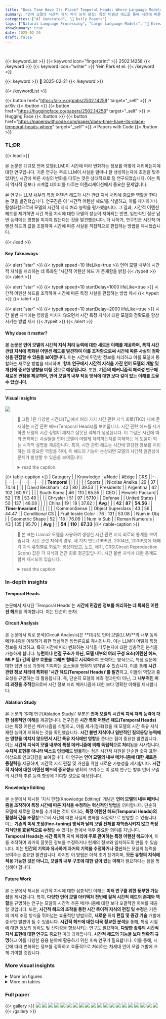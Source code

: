 ```yaml
---
title: "Does Time Have Its Place? Temporal Heads: Where Language Models Recall Time-specific Information"
summary: "언어 모델의 시간적 지식 처리 능력 향상: 특정 어텐션 헤드를 통해 시간에 따른 사실 편집 가능"
categories: ["AI Generated", "🤗 Daily Papers"]
tags: ["Natural Language Processing", "Large Language Models", "🏢 Korea University",]
showSummary: true
date: 2025-02-20
draft: false
---
```


<br>

{{< keywordList >}}
{{< keyword icon="fingerprint" >}} 2502.14258 {{< /keyword >}}
{{< keyword icon="writer" >}} Yein Park et el. {{< /keyword >}}
 
{{< keyword >}} 🤗 2025-02-21 {{< /keyword >}}
 
{{< /keywordList >}}

{{< button href="https://arxiv.org/abs/2502.14258" target="_self" >}}
↗ arXiv
{{< /button >}}
{{< button href="https://huggingface.co/papers/2502.14258" target="_self" >}}
↗ Hugging Face
{{< /button >}}
{{< button href="https://paperswithcode.com/paper/does-time-have-its-place-temporal-heads-where" target="_self" >}}
↗ Papers with Code
{{< /button >}}




### TL;DR


{{< lead >}}

본 논문은 대규모 언어 모델(LLM)이 시간에 따라 변화하는 정보를 어떻게 처리하는지에 대한 연구입니다. 기존 연구는 주로 LLM이 사실을 얼마나 잘 생성하는지에 초점을 맞추었지만, 시간에 따른 사실의 변화를 다루는 것은 상대적으로 덜 연구되었습니다. 이는 특히 역사적 정보나 시계열 데이터를 다루는 어플리케이션에서 중요한 문제입니다.  

본 연구는 LLM 내부의 특정 어텐션 헤드가 시간 관련 지식 처리에 중요한 역할을 한다는 것을 발견했습니다. 연구진은 이 '시간적 어텐션 헤드'를 식별하고, 이를 제거하거나 활성화함으로써 모델의 시간적 지식 처리 능력을 평가했습니다. 그 결과, 시간적 어텐션 헤드를 제거하면 시간 특정 지식에 대한 모델의 성능이 저하되는 반면, 일반적인 질문 답변 능력에는 영향을 미치지 않는다는 것을 발견했습니다. 더 나아가, 연구진은 시간적 어텐션 헤드의 값을 조절하여 시간에 따른 사실을 직접적으로 편집하는 방법을 제시했습니다.

{{< /lead >}}


#### Key Takeaways

{{< alert "star" >}}
{{< typeit speed=10 lifeLike=true >}} 언어 모델 내부에 시간적 지식을 처리하는 데 특화된 '시간적 어텐션 헤드'가 존재함을 밝힘 {{< /typeit >}}
{{< /alert >}}

{{< alert "star" >}}
{{< typeit speed=10 startDelay=1000 lifeLike=true >}} 시간적 어텐션 헤드를 조작하여 시간에 따른 특정 사실을 편집하는 방법 제시 {{< /typeit >}}
{{< /alert >}}

{{< alert "star" >}}
{{< typeit speed=10 startDelay=2000 lifeLike=true >}} 시간 불변 지식에는 영향을 미치지 않으면서 시간 특정 지식에 대한 모델의 정확도를 향상시키는 방법 제시 {{< /typeit >}}
{{< /alert >}}

#### Why does it matter?
**본 논문은 언어 모델의 시간적 지식 처리 능력에 대한 새로운 이해를 제공하며, 특히 시간 관련 지식에 특화된 어텐션 헤드를 발견하여 이를 조작함으로써 시간에 따른 사실의 정확성을 편집할 수 있음을 보여줍니다.** 이는 시간에 민감한 정보를 처리하고 이를 모델에 통합하는 새로운 방법을 제시하며, **향후 연구에서 시간적 지식을 가진 언어 모델의 개발 및 개선에 중요한 영향을 미칠 것으로 예상됩니다.** 또한, **기존의 메커니즘적 해석성 연구에 새로운 관점을 제공하며, 언어 모델의 내부 작동 방식에 대한 보다 깊이 있는 이해를 도울 수 있습니다.**

------
#### Visual Insights



![](https://arxiv.org/html/2502.14258/x1.png)

> 🔼 그림 1은 다양한 시간대(T<sub>k</sub>)에서 여러 가지 시간 관련 지식 회로(TKC) 내에 존재하는 시간 관련 헤드(Temporal Heads)를 보여줍니다. 시간 관련 헤드를 제거하면 모델의 시간 정렬이 깨지고 잘못된 객체가 생성됩니다. 이 그림은 시간에 따라 변화하는 사실들을 언어 모델이 어떻게 처리하는지를 이해하는 데 도움이 되는 시각적 설명을 제공합니다. 특히, 시간 관련 헤드는 시간에 민감한 정보를 처리하는 데 중요한 역할을 하며, 이 헤드의 기능이 손상되면 모델의 시간적 일관성에 문제가 발생할 수 있음을 보여줍니다.
> <details>
> <summary>read the caption</summary>
> Figure 1: Temporal Heads exist within various TKCs at different times Tksubscript𝑇𝑘T_{k}italic_T start_POSTSUBSCRIPT italic_k end_POSTSUBSCRIPT. Ablating them disrupts the model’s temporal alignment, yielding incorrect objects.
> </details>





{{< table-caption >}}
| Category |  | Knowledge | #Node | #Edge | CRS |
|---|---|---|---|---|---| 
| **Temporal** |  |  |  |  |  |
| Sports |  | Nicolas Anelka | 29 | 37 | 74.14 |
|  |  | David Beckham | 43 | 80 | 39.53 |
| Presidents |  | Argentina | 42 | 102 | 60.97 |
|  |  | South Korea | 46 | 110 | 65.55 |
| CEO |  | Hewlett-Packard | 52 | 115 | 53.49 |
|  |  | Chrysler | 51 | 97 | 57.10 |
| Defense |  | United States | 50 | 137 | 48.08 |
|  |  | China | 19 | 19 | 37.62 |
| **Avg** |  |  | **42** | **87** | **54.56** |
| **Time-Invariant** |  |  |  |  |  |
| CommonSense |  | Object Superclass | 43 | 56 | 44.47 |
| Conditional CS |  | Fruit Inside Color | 76 | 131 | 53.08 |
| Num in Obj |  | Geometric Shape | 52 | 118 | 76.09 |
| Num in Sub |  | Roman Numerals | 43 | 135 | 95.70 |
| **Avg** |  |  | **54** | **110** | **67.33** |{{< /table-caption >}}

> 🔼 본 표는 Llama2 모델을 사용하여 생성한 시간 관련 지식 회로의 통계를 보여줍니다. 시간 관련 지식의 경우, 세 가지 연도(1999년, 2004년, 2009년)에 대해 각 지식 유형별로 회로가 생성되었고, 노드, 에지, CRS(Circuit Reproduction Score) 값은 각 지식의 연간 회로 평균값입니다. 시간 불변 지식에 대한 통계도 함께 제시되어 있습니다.
> <details>
> <summary>read the caption</summary>
> Table 1: Statistics of temporal knowledge circuits for Llama2, both temporal and time-invariant knowledge. For temporal knowledge, each type of knowledge is reproduced with three selected years: 1999, 2004, and 2009. The numbers of nodes, edges and CRS is the average of each knowledge’s yearly circuits.
> </details>





### In-depth insights


#### Temporal Heads
논문에서 제시된 'Temporal Heads'는 **시간에 민감한 정보를 처리하는 데 특화된 어텐션 헤드**를 의미합니다.  이는 단순히 숫자(

#### Circuit Analysis
본 논문에서 회로 분석(Circuit Analysis)은 **대규모 언어 모델(LLM)**의 내부 동작 메커니즘을 이해하기 위한 핵심적인 방법론으로 제시됩니다.  이는 LLM이 어떻게 특정 정보를 처리하고, 특히 시간에 따라 변화하는 지식을 다루는지에 대한 심층적인 분석을 가능하게 합니다.  **뉴런이나 연결 구조가 아닌, 모델 내부의 여러 구성 요소(어텐션 헤드, MLP 등) 간의 정보 흐름을 그래프 형태로 시각화**하여 분석하는 방식으로, 특정 질문에 대한 답변 생성 과정에 기여하는 요소들을 명확히 밝혀낼 수 있습니다.  이를 통해 **시간 관련 정보 처리에 특화된 '시간 헤드(Temporal Heads)'를 발견**하고, 이들의 역할과 중요성을 규명하는 데 활용됩니다.  즉, 단순히 모델의 예측 결과만이 아닌, 그 **내부적인 처리 과정을 추적**함으로써 시간 정보 처리 메커니즘에 대한 보다 명확한 이해를 제시합니다.

#### Ablation Study
본 논문의 '절제 연구(Ablation Study)' 부분은 **언어 모델의 시간적 지식 처리 능력에 대한 심층적인 이해**를 제공합니다.  연구진은 **시간 특화 어텐션 헤드(Temporal Heads)** 라는 특정 어텐션 메커니즘을 식별하고, 이를 제거(절제)했을 때 모델의 시간 특유 지식 재현 능력이 저하되는 것을 확인했습니다.  **시간 불변 지식이나 일반적인 질의응답 능력에는 영향을 미치지 않으면서 시간 특유 지식에만 영향**을 준다는 점이 중요한 발견입니다. 이는 **시간적 지식이 모델 내부에 특정 메커니즘에 의해 독립적으로 처리**됨을 시사합니다.  **수치적 표현뿐 아니라 텍스트 언급에도 반응**하는 점은 시간적 차원을 단순한 숫자 표현 이상으로 인코딩함을 보여줍니다.  이 연구는 **언어 모델의 내부 메커니즘에 대한 새로운 통찰력**을 제공하며, 시간적 지식 편집 및 개선을 위한 새로운 가능성을 제시합니다.  **시간적 지식에 대한 어텐션 헤드의 중요성**을 명확히 보여주는 이 절제 연구는 향후 언어 모델의 시간적 추론 능력 향상에 기여할 것으로 예상됩니다.

#### Knowledge Editing
본 논문에서 제시된 '지식 편집(Knowledge Editing)' 개념은 **언어 모델의 내부 메커니즘을 조작하여 특정 시간에 따른 지식을 수정하는 혁신적인 방법**을 의미합니다.  단순히 모델에 새로운 정보를 추가하는 것이 아니라, **특정 어텐션 헤드(Temporal Heads)의 활성화 값을 조정**함으로써 시간에 따른 사실의 변화를 직접적으로 반영할 수 있습니다. 이는 **기존의 미세 조정(fine-tuning) 방식과 달리 모델 전체를 재학습시키지 않고 특정 지식만을 효율적으로 수정**할 수 있다는 점에서 매우 중요한 의미를 지닙니다.  **Temporal Heads는 시간 특이적 지식 처리에 주로 관여하는 특정 어텐션 헤드**이며, 이를 조작하여 과거의 잘못된 정보를 수정하거나 현재의 정보와 일치하도록 만들 수 있습니다.  이는 **인간의 기억과 유사하게 과거의 기억을 수정하거나 갱신**하는 모델의 능력을 보여주는 중요한 발견입니다.  하지만 이 방법은 아직 초기 단계이며,  **모든 유형의 지식에 적용 가능한 것은 아니고,  모델의 내부 구조에 대한 깊이 있는 이해**가 필요하다는 점을 명심해야 합니다.

#### Future Work
본 논문에서 제시된 시간적 지식에 대한 심층적인 이해는 **미래 연구를 위한 풍부한 가능성**을 제시합니다.  특히, **다양한 언어 모델 아키텍처 전반에 걸쳐 시간적 헤드의 존재와 역할**을 규명하는 연구는 모델의 시간적 추론 메커니즘에 대한 보다 포괄적인 이해를 제공할 것입니다.  또한, **시간적 헤드의 조작을 통한 시간 특이적 지식의 편집 및 수정**은 기존의 미세 조정 방식을 뛰어넘는 효율적인 방법으로,  **새로운 지식 편집 및 증강 기술** 개발에 중요한 발판이 될 수 있습니다.  **시간적 헤드에 대한 더욱 정교한 분석**을 통해, 특정 시점에 대한 정보의 정확도 및 신뢰성을 향상시키는 연구도 필요하며,  **다양한 종류의 시간적 지식 표현에 대한 연구**도 중요한 미래 과제입니다.  **시간적 헤드의 기능을 보다 명확히 규명**하고 이를 다양한 응용 분야에 활용하기 위한 후속 연구가 필요합니다. 이를 통해, 시간에 따라 변화하는 정보를 정확하고 효율적으로 처리하는 차세대 언어 모델 개발에 크게 기여할 것입니다.


### More visual insights

<details>
<summary>More on figures
</summary>


![](https://arxiv.org/html/2502.14258/x2.png)

> 🔼 그림 2는 시간에 따른 지식 회로 분석의 개요를 보여줍니다. (A)는 시간에 따른 지식 회로(TKC)를 구성하고, 시간 불변 지식을 사용하여 일반 지식 회로(KC)와 비교하는 과정을 보여줍니다. 회로는 시간 T, 주어 S, 관계 R에 대한 잔차 스트림을 재현합니다. 이를 통해 다양한 연도 Tk마다 서로 다른 TKC에서만 발견되는 시간적 헤드가 검증됩니다. (B)는 단순화된 TKC의 예시입니다. 여기서 기본 지식 노드는 보라색으로 표시되며(두 가지 모두 공통), 시간적 헤드는 강조 표시됩니다. (C)는 시간적 헤드에 대한 어텐션 맵을 보여줍니다. a15.h0는 15번째 계층의 첫 번째 어텐션 헤드를 의미합니다. 각 헤드의 어텐션 패턴은 어휘 공간에 매핑하여 헤드의 출력 로짓으로 표현됩니다. 쿼리는 다른 토큰에 집중하는 입력 토큰이고, 키는 집중되는 토큰입니다. 값은 어텐션 가중치를 나타내며 초점의 강도를 나타냅니다. 전체 결과는 그림 7-8과 그림 9-11에 나와 있습니다.
> <details>
> <summary>read the caption</summary>
> Figure 2: Overview of temporal knowledge circuit analysis. (A): Construct temporal knowledge circuits (TKCs), and compare it with general knowledge circuits (KCs) using time-invariant knowledge. Circuits reproduce residual streams for time T, subject S and relation R. This verifies temporal heads only found in each different TKCs of various year Tksubscript𝑇𝑘T_{k}italic_T start_POSTSUBSCRIPT italic_k end_POSTSUBSCRIPT. (B): Example of simplified TKC. Here, basic knowledge nodes is colored violet, (common in both), while Temporal Heads is highlited. (C): Attention map for temporal heads. a15.h0 means the 15th layer’s first attention head. Each head’s attention pattern is represented as the output logits of the hean by mapping to vocabulary space. Queries are input tokens focusing on others, while keys are the tokens being focused on. Values represent attention weights, indicating the strength of this focus. Total results are in Figures 7–8 and 9–11.
> </details>



![](https://arxiv.org/html/2502.14258/x3.png)

> 🔼 그림 3은 시간에 따른 지식에 대한 로그 확률 결과를 보여줍니다.  'XXXX년도 대한민국 대통령은 누구였습니까?' 라는 프롬프트를 사용했습니다. (A)는 Llama2 모델의 예측 확률 변화를 보여줍니다. 동일한 프롬프트를 사용하여 연도별로 헤드 절제의 영향이 다르게 나타납니다. 각 서브 플롯은 올바른 답변(녹색)과 잘못된 답변(빨간색)의 확률 분포를 보여주며, x축은 확률 값을, y축은 목표 응답과 목표 외 응답을 구분합니다. 각 모델에 대한 전체 결과는 부록 그림 12-13에 나와 있습니다. (B)는 여러 해에 걸친 성능 저하 추세를 보여줍니다. 절제 결과의 평균을 내어 두 선 그래프 사이의 회색 영역이 빨간색 화살표로 표시된 성능 저하 수준을 나타냅니다. (갭이 클수록 어두워지고 커짐). 배경에는 1999년부터 2009년까지 객체가 어떻게 변화했는지 나와 있습니다.
> <details>
> <summary>read the caption</summary>
> Figure 3: Log probability results with temporal knowledge; In XXXX, the president of South Korea was. (A) shows prediction probability change among results of Llama2. The effect of head ablation reacts differently for each selected year with the same prompt. Each subplot in (A) represents the probability distribution of correct (green) and incorrect (red) predictions, where the x-axis denotes probability values and the y-axis differentiates between target and non-target responses. Total results for each model are in Figures 12–13 in Appendix. (B) illustrates the performance degradation trends across various years. As averaging the result of ablation, the gray space between two line plots represent degradation level pointed out by red arrows (which becomes darker and bigger when the gap is wider). The background shows how objects were changed in the time range between 1999 to 2009.
> </details>



![](https://arxiv.org/html/2502.14258/x4.png)

> 🔼 그림 4는 다양한 유형의 지식에 대한 헤드 제거(ablation)의 영향을 보여줍니다. 세 가지 모델에서 시간 관련 지식(왼쪽)과 시간 불변 지식(오른쪽)에 대한 차이가 뚜렷하게 나타납니다. 성능 변화는 모델별 시간 헤드 정보를 사용하여 기준(제거 전) 및 수정된(제거 후) 점수의 평균으로 계산됩니다. 모델에 따라 성능 저하 정도는 다르지만, 전반적인 경향은 시간에 민감한 지식 추론에 시간 헤드의 중요성을 반영합니다.
> <details>
> <summary>read the caption</summary>
> Figure 4:  Head ablation effect across various knowledge types. Three selcted model shows distinct differentiation for temporal knowledge (left side) and time invariant knowledge (right side). The change of performance is calculated with the average score of baseline (non-ablation) and modified (ablated result), using model specific temporal head information. While degrees of degradation is different among models, overall tendency reflects the importance of temporal head to inference temporal knowledge.
> </details>



![](https://arxiv.org/html/2502.14258/x5.png)

> 🔼 그림 5는 시간 특정 지식 편집의 예시를 보여줍니다. 소스 프롬프트에서 모델 헤드의 특정 어텐션 값 (예: a18.h3)을 가져와 타겟 프롬프트에 추가하면 모델의 출력이 시간적으로 잘못된 답변에서 시간적으로 정확한 답변으로 변경됩니다. 아래의 히트맵은 계층과 헤드의 모든 조합에 대한 편집 성공 횟수를 나타냅니다. 가장 성공적인 경우는 강조 표시된 시간 헤드 a18.h3이며, 백업 시간 헤드 a20.h17과 같은 다른 헤드가 그 뒤를 잇습니다.
> <details>
> <summary>read the caption</summary>
> Figure 5: Example Of Temporal Knowledge Editing. From the source prompt, we catch the specific attention value of model’s head, for example, a18.h3. By simply adding it to target prompt, the model’s output is changed into temporally correct answer from temporally wrong answer. The headmap below denotes the number of success in editing for every combination of layers and heads. The most successful case in here is temporal heads a18.h3 as highlighted, following other heads such as backup temporal heads a20.h17.
> </details>



![](https://arxiv.org/html/2502.14258/x9.png)

> 🔼 그림 6은 주어, 관계, 목적어 세 가지 위치에 대한 원인 추적 결과를 보여줍니다. 위에서부터 아래 순서대로 총 여섯 개의 그래프가 있으며, 각 위치에 대해 1999년과 2004년 두 시점을 기준으로 시간적 조건을 설정했습니다.  각 그래프는 시간적 훼손(corruption) 이후 서로 다른 레이어(x축)들을 복구했을 때 p(New) 또는 p(Barcelona)에 어떤 영향을 미치는지 보여주는 원인 추적 히트맵입니다. 목적어 위치에는 대체값으로 [Object]를 사용했습니다.  왼쪽 열은 단일 레이어 복구를, 가운데와 오른쪽 열은 MLP 대비 어텐션 간격을 반영합니다.  중간 레이어에서 주어와 연도를 복구하면 큰 차이(어두운 영역)가 나타나는 반면, 관계+연도 또는 목적어+연도를 복구하면 범위가 크게 겹쳐 미미한 차이만 보입니다.
> <details>
> <summary>read the caption</summary>
> Figure 6: Results of Causal Tracing for all position(subject, relation, object), six plots for each cases from the top to middle and bottom. The restoring part is set to each temporal conditioning, in two different age: 1999 and 2004. (Illustrative) Causal tracing heatmaps showing how restoring different layers (x-axis) after temporal corruption affects p⁢(New)pNew\mathrm{p}(\text{New})roman_p ( New ) or p⁢(Barcelona)pBarcelona\mathrm{p}(\text{Barcelona})roman_p ( Barcelona ). For the object position, we set a simulated [Object] for the place holder. Each figure’s left column represents single-layer restoration; the center and right columns reflect MLP vs. attention intervals. Restoring subject+year at mid layers yields pronounced differences (dark regions). On the other hand, restoring relation+year or object+year yields trivial differences as their range is overlap significantly.
> </details>



![](https://arxiv.org/html/2502.14258/x12.png)

> 🔼 그림 7은 Llama2 모델의 시간적 지식 회로를 보여줍니다.  EAP-IG(Effective Attribution Pruning-Integrated Gradients) 기법을 사용하여 모델의 내부 연산을 분석하고, 각 노드의 중요도를 평가하여 시간에 따라 변화하는 사실을 처리하는 데 중요한 노드들만을 포함하는 간소화된 버전의 회로입니다. 임계값 τ (tau)를 0.1로 설정하여 중요도가 낮은 노드는 제거되었습니다. 그림은 시간 관련 정보를 처리하는 데 중요한 역할을 하는 주요 노드들과 그들 간의 연결 관계를 시각적으로 보여줍니다. 이를 통해, 모델이 시간 특정 정보를 어떻게 처리하고 기억하는지에 대한 이해를 도울 수 있습니다.
> <details>
> <summary>read the caption</summary>
> Figure 7: Temporal knowledge circuit of Llama2. It is simplified version of total circuit by its importance of each nodes using τ=0.1𝜏0.1\tau=0.1italic_τ = 0.1 as threshold.
> </details>



![](https://arxiv.org/html/2502.14258/x13.png)

> 🔼 그림 8은 Qwen 1.5와 Phi 3 mini 모델의 시간적 지식 회로를 보여줍니다. 이 그림은 각 노드와 간선의 중요도에 따라 단순화된 전체 회로의 간략한 버전입니다. 여기서 임계값 τ (tau)는 0.1로 설정되었습니다. 그림은 각 모델의 시간적 지식 처리 과정을 보여주는 다양한 노드와 간선들의 연결을 시각적으로 보여줍니다.  단순화된 회로는 모델 내에서 시간에 민감한 정보의 흐름을 이해하는 데 도움이 됩니다. 특히, 특정 노드와 간선이 시간 관련 지식에 얼마나 중요한 역할을 하는지 보여줍니다.
> <details>
> <summary>read the caption</summary>
> Figure 8: Temporal knowledge circuit of Qwen 1.5 and Phi 3 mini. Those are simplified version of total circuit according to each nodes and edges’ importance of using same τ=0.1𝜏0.1\tau=0.1italic_τ = 0.1 as threshold.
> </details>



![](https://arxiv.org/html/2502.14258/x14.png)

> 🔼 그림 9는 Llama2-7b-chat-hf 모델에서 시간 관련 정보를 처리하는 데 주로 사용되는 어텐션 헤드(Temporal Heads)와 보조적으로 사용되는 어텐션 헤드(Backup Temporal Heads)의 어텐션 분포를 보여줍니다. 그림의 왼쪽은 Temporal Heads의 어텐션 분포를, 오른쪽은 Backup Temporal Heads의 어텐션 분포를 나타냅니다. 각 어텐션 헤드는 특정 토큰에 대한 어텐션 가중치를 시각화하여 모델이 시간 관련 정보를 어떻게 처리하는지 이해하는 데 도움을 줍니다.  각 셀의 색깔은 어텐션 가중치의 크기를 나타내며, 밝은 색일수록 가중치가 높다는 것을 의미합니다. 이 그림을 통해 모델이 시간에 따른 지식 변화를 어떻게 처리하는지, 그리고 Temporal Heads와 Backup Temporal Heads가 각각 어떤 역할을 수행하는지에 대한 통찰력을 얻을 수 있습니다.
> <details>
> <summary>read the caption</summary>
> Figure 9: Total map of attention with Llama2-7b-chat-hf, for each temporal heads and backup temporal heads. The left side of border line is the attention map of Temporal Heads, and the other side is the result of Backup Temporal Heads.
> </details>



![](https://arxiv.org/html/2502.14258/x15.png)

> 🔼 그림 10은 Qwen-1.5-7B-Chat 모델의 어텐션 메커니즘에서 시간 정보를 처리하는 데 주로 관여하는 어텐션 헤드(Temporal Heads)와 보조적인 역할을 하는 어텐션 헤드(Backup Temporal Heads)의 어텐션 분포를 보여줍니다. 그림의 왼쪽은 Temporal Heads의 어텐션 분포를, 오른쪽은 Backup Temporal Heads의 어텐션 분포를 나타냅니다.  각 어텐션 헤드는 특정 토큰(단어)에 얼마나 집중하는지를 나타내는 어텐션 가중치(attention weight)를 시각적으로 보여줍니다. 이를 통해 시간에 따른 정보 처리 과정에서 각 어텐션 헤드의 역할과 상호작용을 이해할 수 있습니다. 특히, 시간 관련 단어나 구문에 어떤 헤드가 더 많이 집중하는지, 그리고 Temporal Heads와 Backup Temporal Heads 간의 상호 연관성을 파악하는 데 도움이 됩니다.
> <details>
> <summary>read the caption</summary>
> Figure 10: Total map of attention with Qwen1.5-7B-Chat, for each temporal heads and backup temporal heads. The left side of border line is the attention map of Temporal Heads, and the other side is the result of Backup Temporal Heads.
> </details>



![](https://arxiv.org/html/2502.14258/x16.png)

> 🔼 그림 11은 Phi-3-mini-4k-instruct 모델의 어텐션 맵을 보여줍니다. 각각의 시간 관련 헤드와 백업 시간 관련 헤드에 대한 어텐션 맵을 나타냅니다. 경계선 왼쪽은 시간 관련 헤드의 어텐션 맵이고, 오른쪽은 백업 시간 관련 헤드의 결과를 보여줍니다. 이 그림은 특정 시간 정보를 처리하는 데 사용되는 모델 내부 메커니즘을 이해하는 데 도움이 됩니다.  각 헤드의 어텐션 패턴을 시각화하여, 모델이 특정 단어나 구절에 얼마나 집중하는지 보여줍니다. 이는 시간 관련 지식을 처리하는 모델의 능력을 평가하고, 시간 관련 지식에 대한 모델의 내부 표현 방식을 분석하는 데 사용될 수 있습니다.
> <details>
> <summary>read the caption</summary>
> Figure 11: Total map of attention with Phi-3-mini-4k-instruct, for each temporal heads and backup temporal heads. The left side of border line is the attention map of Temporal Heads, and the other side is the result of Backup Temporal Heads.
> </details>



![](https://arxiv.org/html/2502.14258/x19.png)

> 🔼 그림 12는 Llama2-7b-chat-hf 모델에서 각 어텐션 헤드를 제거했을 때의 결과를 로그 확률로 나타낸 것입니다. 그림은 시간에 따른 지식(temporal knowledge)에 대한 질문에 대해, 특정 어텐션 헤드(a15.h0, a18.h3)를 제거했을 때 정답 확률이 어떻게 변하는지를 보여줍니다. 각 그래프는 특정 연도(1999년부터 2009년까지)의 질문에 대한 결과를 나타내며, 헤드 제거 전후의 정답 및 오답 확률의 변화를 시각적으로 보여줍니다. 이를 통해 특정 어텐션 헤드가 시간에 따른 지식을 처리하는 데 중요한 역할을 한다는 것을 확인할 수 있습니다.
> <details>
> <summary>read the caption</summary>
> Figure 12: Total results of Llama2-7b-chat-hf, head ablation inference with log probability.
> </details>



</details>




<details>
<summary>More on tables
</summary>


{{< table-caption >}}
| THs | Settings | Temporal (%) | Invariant (%) | QA (F1) |
|---|---|---|---|---|
| **Llama-2-7b-chat-hf** |
| **a18.h3**, **a15.h0** | Baseline | 29.7 | 61.8 | 55.4 |
|  | Ablation | 25.6 ↓ | 61.7 ↓ | 54.9 ↓ |
| **Qwen1.5-7B-Chat** |
| **a17.h15** | Baseline | 22.4 | 62.7 | 49.7 |
|  | Ablation | 19.8 ↓ | 62.6 ↓ | 49.5 ↓ |
| **Phi-3-mini-4k-instruct** |
| **a10.h13** | Baseline | 35.4 | 59.8 | 46.8 |
|  | Ablation | 26.0 ↓ | 60.6 ↑ | 46.2 |{{< /table-caption >}}
> 🔼 표 2는 세 가지 다른 대규모 언어 모델(LLM)에서 발견된 시간적 헤드(Temporal Heads, THs)를 보여줍니다. 각 시간적 헤드에 대해 세 가지 다른 유형의 지식(시간 종속적 지식, 시간 불변 지식, TriviaQA)에 대한 기준 추론(baseline inference)과 시간적 헤드 제거 추론(ablation inference) 두 가지 설정에서의 점수가 제시됩니다. 점수는 각 작업에 대한 평균 성능을 기준으로 하며, 백분율(%) 또는 F1 점수로 측정됩니다. 결과적으로, 시간 종속적 지식에 대한 성능은 3~9% 감소했지만, 시간 불변 지식과 일반적인 질의응답(QA)의 성능은 상대적으로 안정적이거나 오히려 향상되었습니다.
> <details>
> <summary>read the caption</summary>
> Table 2: Temporal Heads (THs) across different LLMs. The scores besides each heads are evaluated in three cases (temporal knowledge, time-invariant knowledge, and TriviaQA) with two settings (baseline inference and ablation inference). Scores are checked with the average performance for each tasks, measured in probability (%) or f1 score. While performance in temporal knowledge drops significantly (3 to 9%), time-invariant and general QA remain relatively stable or even goes up.
> </details>

{{< table-caption >}}
| Category |  | Knowledge | #Node | #Edge | CRS |
|---|---|---|---|---|---| 
| **Temporal** |  |  |  |  |  |
| Sports |  | Nicolas Anelka | 27 | 26 | 88.81 |
|  |  | David Beckham | 42 | 59 | 26.50 |
| Presidents |  | Argentina | 38 | 64 | 43.99 |
|  |  | South Korea | 51 | 104 | 53.18 |
| CEO |  | Hewlett-Packard | 31 | 34 | 40.36 |
|  |  | Chrysler | 26 | 22 | 28.14 |
| Defense |  | United States | 8 | 5 | 25.60 |
|  |  | China | 13 | 9 | 25.82 |
| **Avg** |  |  | **30** | **40** | **41.44** |
| **Time-Invariant** |  |  |  |  |  |
| CommonSense |  | Object Superclass | 72 | 127 | 42.61 |
| Conditional CS |  | Fruit Inside Color | 43 | 49 | 64.83 |
| Num in Obj |  | Geometric Shape | 60 | 127 | 62.94 |
| Num in Sub |  | Roman Numerals | 57 | 108 | 71.18 |
| **Avg** |  |  | **58** | **103** | **60.39** |{{< /table-caption >}}
> 🔼 표 3은 Qwen 1.5 모델을 사용하여 생성한 시간 관련 지식 회로의 통계를 보여줍니다.  시간 관련 지식과 시간 불변 지식 모두 포함되어 있으며, 시간 관련 지식의 경우 1999년, 2004년, 2009년 세 해의 데이터를 사용하여 각 지식 유형별로 회로를 생성했습니다. 노드, 에지, CRS(회로 재현 점수) 값은 각 지식 유형별 연도별 회로의 평균값입니다. Llama2와 동일하게, 임계값 τ를 0.1로 설정하여 전체 회로를 간소화했습니다.  즉, 이 표는 Qwen 1.5 모델에서 시간에 따른 지식 처리 방식을 분석하기 위해 사용된 지식 회로의 크기와 성능을 보여주는 통계 데이터입니다.
> <details>
> <summary>read the caption</summary>
> Table 3: Statistics of temporal knowledge circuits for Qwen 1.5, both temporal and time-invariant knowledge. For temporal knowledge, each type of knowledge is reproduced with three selected years: 1999, 2004, and 2009. The numbers of nodes, edges and CRS is the average of each knowledge’s yearly circuits. We simplified total circuits with τ=0.1𝜏0.1\tau=0.1italic_τ = 0.1, same as Llama2.
> </details>

{{< table-caption >}}
| Category |  | Knowledge | #Node | #Edge | CRS |
|---|---|---|---|---|---| 
| **Temporal** |  |  |  |  |  |
| Sports |  | Nicolas Anelka | 5 | 3 | 64.51 |
|  |  | David Beckham | 22 | 22 | 42.24 |
| Presidents |  | Argentina | 53 | 127 | 91.19 |
|  |  | South Korea | 55 | 142 | 81.47 |
| CEO |  | Hewlett-Packard | 12 | 9 | 35.55 |
|  |  | Chrysler | 9 | 7 | 73.98 |
| Defense |  | United States* | 3 | 1 | 73.03 |
|  |  | China* | 2 | 1 | 72.85 |
| **Avg** |  |  | **20** | **39** | **66.85** |
| **Time-Invariant** |  |  |  |  |  |
| CommonSense |  | Object Superclass | 73 | 135 | 61.49 |
| Conditional CS |  | Fruit Inside Color | 24 | 44 | 49.48 |
| Num in Obj |  | Geometric Shape | 16 | 20 | 39.98 |
| Num in Sub |  | Roman Numerals | 78 | 153 | 74.04 |
| **Avg** |  |  | **48** | **88** | **56.25** |{{< /table-caption >}}
> 🔼 표 4는 Phi-3 mini 모델을 사용하여 생성된 시간 관련 지식 회로의 통계를 보여줍니다. 시간 관련 지식의 경우 세 가지 연도(1999년, 2004년, 2009년)의 데이터를 사용하여 각 지식 유형에 대한 회로를 생성하였고, 노드와 에지의 수, 그리고 CRS(Circuit Reproduction Score) 값은 각 연도별 회로의 평균값을 나타냅니다. Llama2와 동일하게 임계값 τ를 0.1로 설정하였으나, 방위산업 분야 지식의 경우에는 τ값을 최소 30% 낮춰서 적용했습니다. 흥미롭게도 Phi-3 mini 모델은 시간 불변 지식보다 시간 관련 지식에 대해 더 높은 CRS 값을 보였는데, 이는 시간 관련 지식의 경우 더 정확하게 모델의 동작을 재현한다는 것을 의미합니다.  하지만,  전반적인 노드와 에지의 수는 다른 모델들에 비해 적었습니다.
> <details>
> <summary>read the caption</summary>
> Table 4: Statistics of temporal knowledge circuits for Phi 3 mini, both temporal and time-invariant knowledge. For temporal knowledge, each type of knowledge is reproduced with three selected years: 1999, 2004, and 2009. The numbers of nodes, edges and CRS is the average of each knowledge’s yearly circuits. We simplified total circuits with τ=0.1𝜏0.1\tau=0.1italic_τ = 0.1, same as Llama2, except knowledge in Defense where at least 30% lower τ𝜏\tauitalic_τ is needed. Interestingly, Phi 3 mini shows better CRS of temporal knowledge than time-invariant ones, though their overall simplified nodes and edges are less than same cases of other models.
> </details>

{{< table-caption >}}
| Category | Time Range | # of Cases |
|---|---|---|
| **Temporal Knowledge (Vrandečić and Krötzsch, 2014)** |  |  |
| Sports | 1996-2020 | 81 |
| Presidents | 1999-2009 | 65 |
| CEO | 1999-2009 | 65 |
| Defense | 1999-2009 | 77 |
| Movies | 1999-2009 | 33 |
| GDP | 1999-2009 | 33 |
| Inflations | 1999-2009 | 33 |
| **Time Invariant Knowledge (Hernandez et al., 2024)** |  |  |
| Object Superclass | - | 36 |
| Fruit Inside Color | - | 76 |
| Geometric Shape | - | 28 |
| Roman Numerals | - | 31 |{{< /table-caption >}}
> 🔼 본 표는 논문의 데이터셋 통계를 보여줍니다.  Temporal Knowledge와 Time-Invariant Knowledge 두 가지 유형의 데이터셋에 대한 통계를 나타냅니다. 각 유형별로 여러 하위 범주 (예: 스포츠, 대통령, CEO 등)가 있으며, 각 범주에 대해 데이터 수집 기간과 데이터 포인트 수가 제시되어 있습니다. 이 표는 논문에서 사용된 Temporal Knowledge Circuit과 Time-Invariant Knowledge Circuit 분석에 사용된 데이터의 규모와 특징을 이해하는 데 도움이 됩니다.
> <details>
> <summary>read the caption</summary>
> Table 5: Statistics of dataset used for circuits.
> </details>

{{< table-caption >}}
| Dataset | Format | Test | Source |
|---|---|---|---| 
| TriviaQA | MCQA | 11,313 | Joshi et al., 2017 | 
| Math ChroKnowledge | MCQA | 2,585 | Wang, 2022; Park et al., 2025 |{{< /table-caption >}}
> 🔼 표 6은 논문에서 사용된 일반적인 질문 답변(QA) 데이터셋의 통계를 보여줍니다.  TriviaQA와 Math ChroKnowledge 두 가지 데이터셋이 사용되었으며, 각 데이터셋의 형식(MCQA), 데이터셋 크기, 그리고 데이터셋의 출처를 나타냅니다. 이 표는 논문의 실험에서 사용된 QA 데이터셋의 전반적인 특징을 한눈에 보여주어 독자들이 데이터셋에 대한 이해를 돕습니다.
> <details>
> <summary>read the caption</summary>
> Table 6: Statistics of dataset used general QA.
> </details>

{{< table-caption >}}
| Settings | Temporal Knowledge (%) | Average |
|---|---|---|
|  | Sports | Presidents | CEO | Defense | Movies | GDP | Inflations |  |
| **Llama-2-7b-chat-hf - a18,h3, a15.h0** |  |  |  |  |  |  |  |  |
| Baseline | 41.9 | 80.7 | 27.5 | 13.5 | 23.1 | 10.4 | 10.8 | 29.7 |
| Ablation | 40.0 | 75.6 | 21.3 | 13.3 | 9.37 | 10.7 | 9.34 | 25.6 |
| **Qwen1.5-7B-Chat - a17.h15** |  |  |  |  |  |  |  |  |
| Baseline | 32.4 | 57.2 | 19.6 | 11.5 | 16.7 | 9.58 | 10.0 | 22.4 |
| Ablation | 32.0 | 49.4 | 16.6 | 10.3 | 10.8 | 9.50 | 10.3 | 19.8 |
| **Phi-3-mini-4k-instruct - a10.h13** |  |  |  |  |  |  |  |  |
| Baseline | 24.4 | 72.1 | 30.8 | 73.7 | 21.4 | 12.2 | 13.5 | 35.4 |
| Ablation | 24.8 | 69.6 | 30.7 | 11.5 | 21.6 | 11.7 | 11.8 | 26.0 |{{< /table-caption >}}
> 🔼 표 7은 여러 언어 모델에서 시간에 따른 지식에 대한 결과를 보여줍니다. 각 점수는 여러 헤드 절단 결과의 평균 확률(%)로 측정되었으며, 각 열에서 가장 점수가 많이 떨어진 점수는 빨간색으로 표시되었습니다. 이 표는 시간에 따라 변하는 지식에 대한 모델의 성능을 평가하고, 시간 지식 처리에 특정 어텐션 헤드의 중요성을 강조하는 데 도움이 됩니다.
> <details>
> <summary>read the caption</summary>
> Table 7: Total results of temporal knowledge across multiple models. Each scores were measured in probability (%) with averaging effect of multiple heads ablation results. The most dropped score for each column is colored red.
> </details>

{{< table-caption >}}
| Settings | Obj-Super | Fruit In-Color | Geo-Shape | Roman-Num | Average | TriviaQA | Math |
|---|---|---|---|---|---|---|---| 
| **Llama-2-7b-chat-hf - a18,h3, a15.h0** |  |  |  |  |  |  |  |
| Baseline | 49.7 | 75.6 | 68.5 | 53.5 | 61.8 | 55.4 | 45.4 |
| Ablation | 50.2 | 75.6 | 68.1 | 53.0 | 61.7 | 54.9 | 45.3 |
| **Qwen1.5-7B-Chat - a17.h15** |  |  |  |  |  |  |  |
| Baseline | 48.0 | 72.0 | 69.4 | 61.5 | 62.7 | 49.7 | 77.0 |
| Ablation | 47.8 | 72.0 | 69.3 | 61.1 | 62.6 | 49.5 | 77.0 |
| **Phi-3-mini-4k-instruct - a10.h13** |  |  |  |  |  |  |  |
| Baseline | 21.8 | 76.0 | 68.3 | 73.2 | 59.8 | 46.8 | 80.8 |
| Ablation | 23.2 | 76.4 | 69.1 | 73.7 | 60.6 | 46.2 | 81.2 |{{< /table-caption >}}
> 🔼 표 8은 세 가지 대규모 언어 모델(LLM)에서 시간 불변 지식과 일반적인 질의응답(QA) 작업에 대한 실험 결과를 보여줍니다. TriviaQA 데이터셋의 경우 필터링되지 않고 문맥이 없는 검증 세트(11,313개)를 사용했습니다. 각 점수는 여러 헤드 절제 결과의 평균 확률(%) 또는 F1 점수로 측정되었으며, 대부분의 경우 점수가 안정적으로 유지되거나 개체 중첩과 같이 상승하는 경향을 보였습니다.
> <details>
> <summary>read the caption</summary>
> Table 8: Total results of time invariant knowledge and general QA across multiple models. For TriviaQA, we test the unfiltered, no-context validation set (11.3k). Each scores were measured in probability (%) or f1 score with averaging effect of multiple heads ablation results. Most of cases, the scores remain stable or even goes up such as Object Superposition.
> </details>

</details>




### Full paper

{{< gallery >}}
<img src="paper_images/1.png" class="grid-w50 md:grid-w33 xl:grid-w25" />
<img src="paper_images/2.png" class="grid-w50 md:grid-w33 xl:grid-w25" />
<img src="paper_images/3.png" class="grid-w50 md:grid-w33 xl:grid-w25" />
<img src="paper_images/4.png" class="grid-w50 md:grid-w33 xl:grid-w25" />
<img src="paper_images/5.png" class="grid-w50 md:grid-w33 xl:grid-w25" />
<img src="paper_images/6.png" class="grid-w50 md:grid-w33 xl:grid-w25" />
<img src="paper_images/7.png" class="grid-w50 md:grid-w33 xl:grid-w25" />
<img src="paper_images/8.png" class="grid-w50 md:grid-w33 xl:grid-w25" />
<img src="paper_images/9.png" class="grid-w50 md:grid-w33 xl:grid-w25" />
<img src="paper_images/10.png" class="grid-w50 md:grid-w33 xl:grid-w25" />
<img src="paper_images/11.png" class="grid-w50 md:grid-w33 xl:grid-w25" />
<img src="paper_images/12.png" class="grid-w50 md:grid-w33 xl:grid-w25" />
<img src="paper_images/13.png" class="grid-w50 md:grid-w33 xl:grid-w25" />
<img src="paper_images/14.png" class="grid-w50 md:grid-w33 xl:grid-w25" />
<img src="paper_images/15.png" class="grid-w50 md:grid-w33 xl:grid-w25" />
<img src="paper_images/16.png" class="grid-w50 md:grid-w33 xl:grid-w25" />
<img src="paper_images/17.png" class="grid-w50 md:grid-w33 xl:grid-w25" />
<img src="paper_images/18.png" class="grid-w50 md:grid-w33 xl:grid-w25" />
<img src="paper_images/19.png" class="grid-w50 md:grid-w33 xl:grid-w25" />
<img src="paper_images/20.png" class="grid-w50 md:grid-w33 xl:grid-w25" />
{{< /gallery >}}